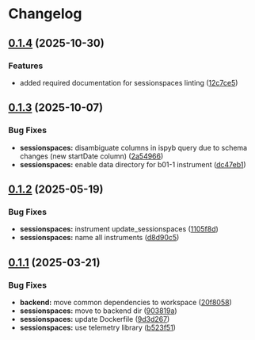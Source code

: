 # Changelog

## [0.1.4](https://github.com/DiamondLightSource/workflows/compare/sessionspaces@v0.1.3...sessionspaces@v0.1.4) (2025-10-30)


### Features

* added required documentation for sessionspaces linting ([12c7ce5](https://github.com/DiamondLightSource/workflows/commit/12c7ce53183d3824368b53e9faba841fa56011ec))

## [0.1.3](https://github.com/DiamondLightSource/workflows/compare/sessionspaces@v0.1.2...sessionspaces@v0.1.3) (2025-10-07)


### Bug Fixes

* **sessionspaces:** disambiguate columns in ispyb query due to schema changes (new startDate column) ([2a54966](https://github.com/DiamondLightSource/workflows/commit/2a5496672157389331ea9a5e143ee9d22f49a6f5))
* **sessionspaces:** enable data directory for b01-1 instrument ([dc47eb1](https://github.com/DiamondLightSource/workflows/commit/dc47eb1f708f602c0d36339f2fe516f4c6c97865))

## [0.1.2](https://github.com/DiamondLightSource/workflows/compare/sessionspaces@v0.1.1...sessionspaces@v0.1.2) (2025-05-19)


### Bug Fixes

* **sessionspaces:** instrument update_sessionspaces ([1105f8d](https://github.com/DiamondLightSource/workflows/commit/1105f8da9a5a0d15fc40c6c6a2931816e01d365c))
* **sessionspaces:** name all instruments ([d8d90c5](https://github.com/DiamondLightSource/workflows/commit/d8d90c512ccc286676f290203a185bb93e69e8e1))

## [0.1.1](https://github.com/DiamondLightSource/workflows/compare/sessionspaces@v0.1.0...sessionspaces@v0.1.1) (2025-03-21)


### Bug Fixes

* **backend:** move common dependencies to workspace ([20f8058](https://github.com/DiamondLightSource/workflows/commit/20f8058d311c12a7f4582f2833f5944a697bb1a5))
* **sessionspaces:** move to backend dir ([903819a](https://github.com/DiamondLightSource/workflows/commit/903819ad185a543a681d6238accd70f0682b6827))
* **sessionspaces:** update Dockerfile ([9d3d267](https://github.com/DiamondLightSource/workflows/commit/9d3d267d5f3faf884ea6db5a112fcacb480f8833))
* **sessionspaces:** use telemetry library ([b523f51](https://github.com/DiamondLightSource/workflows/commit/b523f5175212720ec8ed46ab43fe66cb9b6da55f))
